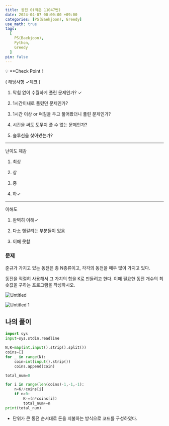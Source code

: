 ```yaml
---
title: 동전 0(백준 11047번)
date: 2024-04-07 00:00:00 +09:00
categories: [PS(Baekjoon), Greedy]
use_math: true
tags:
  [
    PS(Baekjoon),
    Python,
    Greedy
  ]
pin: false
---
```


💡 **Check Point !

( 해당사항 ✓체크 )

1. 막힘 없이 수월하게 풀린 문제인가? ✓

2. 1시간이내로 풀렸던 문제인가?

3. 1시간 이상 or 며칠을 두고 풀어봤더니 풀린 문제인가?

4. 시간을 써도 도무지 풀 수 없는 문제인가?

5. 솔루션을 찾아봤는가?

---

난이도 체감

1. 최상

2. 상

3. 중

4. 하✓

---

이해도

1. 완벽히 이해✓

2. 다소 헷갈리는 부분들이 있음

3. 이해 못함

### 문제

준규가 가지고 있는 동전은 총 N종류이고, 각각의 동전을 매우 많이 가지고 있다.

동전을 적절히 사용해서 그 가치의 합을 K로 만들려고 한다. 이때 필요한 동전 개수의 최솟값을 구하는 프로그램을 작성하시오.

![Untitled](https://github.com/gihuni99/gihuni99.github.io/assets/90080065/444a9a6c-6bd5-4f2d-a47b-45a58ccafbca)

![Untitled 1](https://github.com/gihuni99/gihuni99.github.io/assets/90080065/95a7ceae-bee4-43f6-8037-761cc75aa4a3)

## 나의 풀이

```python
import sys
input=sys.stdin.readline

N,K=map(int,input().strip().split())
coins=[]
for _ in range(N):
    coin=int(input().strip())
    coins.append(coin)

total_num=0

for i in range(len(coins)-1,-1,-1):
    n=K//coins[i]
    if n>0:
        K-=(n*coins[i])
        total_num+=n
print(total_num)
```

- 단위가 큰 동전 순서대로 돈을 지불하는 방식으로 코드를 구성하였다.